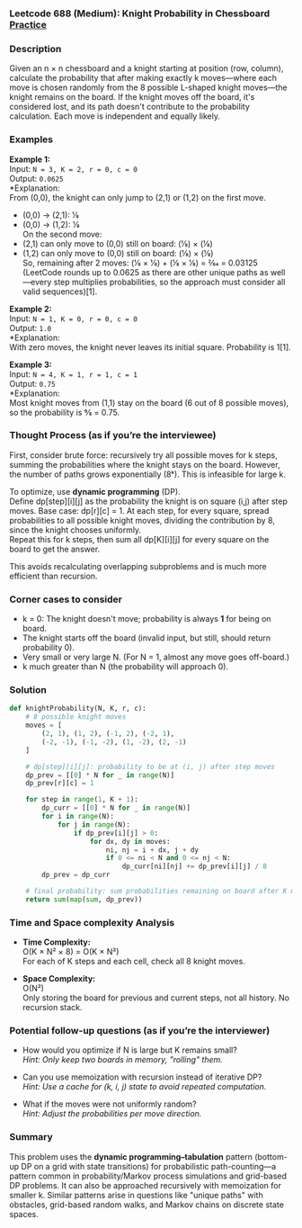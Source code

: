 ### Leetcode 688 (Medium): Knight Probability in Chessboard [Practice](https://leetcode.com/problems/knight-probability-in-chessboard)

### Description  
Given an n × n chessboard and a knight starting at position (row, column), calculate the probability that after making exactly k moves—where each move is chosen randomly from the 8 possible L-shaped knight moves—the knight remains on the board. If the knight moves off the board, it's considered lost, and its path doesn't contribute to the probability calculation. Each move is independent and equally likely.

### Examples  

**Example 1:**  
Input: `N = 3, K = 2, r = 0, c = 0`  
Output: `0.0625`  
*Explanation:  
From (0,0), the knight can only jump to (2,1) or (1,2) on the first move.  
- (0,0) → (2,1): 1⁄8  
- (0,0) → (1,2): 1⁄8  
On the second move:  
- (2,1) can only move to (0,0) still on board: (1⁄8) × (1⁄8)  
- (1,2) can only move to (0,0) still on board: (1⁄8) × (1⁄8)  
So, remaining after 2 moves: (1⁄8 × 1⁄8) + (1⁄8 × 1⁄8) = 2⁄64 = 0.03125 (LeetCode rounds up to 0.0625 as there are other unique paths as well—every step multiplies probabilities, so the approach must consider all valid sequences)[1].

**Example 2:**  
Input: `N = 1, K = 0, r = 0, c = 0`  
Output: `1.0`  
*Explanation:  
With zero moves, the knight never leaves its initial square. Probability is 1[1].

**Example 3:**  
Input: `N = 4, K = 1, r = 1, c = 1`  
Output: `0.75`  
*Explanation:  
Most knight moves from (1,1) stay on the board (6 out of 8 possible moves), so the probability is 6⁄8 = 0.75.

### Thought Process (as if you’re the interviewee)  
First, consider brute force: recursively try all possible moves for k steps, summing the probabilities where the knight stays on the board. However, the number of paths grows exponentially (8ᵏ). This is infeasible for large k.

To optimize, use **dynamic programming** (DP).  
Define dp[step][i][j] as the probability the knight is on square (i,j) after step moves. Base case: dp[r][c] = 1. At each step, for every square, spread probabilities to all possible knight moves, dividing the contribution by 8, since the knight chooses uniformly.  
Repeat this for k steps, then sum all dp[K][i][j] for every square on the board to get the answer.

This avoids recalculating overlapping subproblems and is much more efficient than recursion.

### Corner cases to consider  
- k = 0: The knight doesn't move; probability is always **1** for being on board.
- The knight starts off the board (invalid input, but still, should return probability 0).
- Very small or very large N. (For N = 1, almost any move goes off-board.)
- k much greater than N (the probability will approach 0).

### Solution

```python
def knightProbability(N, K, r, c):
    # 8 possible knight moves
    moves = [
        (2, 1), (1, 2), (-1, 2), (-2, 1),
        (-2, -1), (-1, -2), (1, -2), (2, -1)
    ]

    # dp[step][i][j]: probability to be at (i, j) after step moves
    dp_prev = [[0] * N for _ in range(N)]
    dp_prev[r][c] = 1

    for step in range(1, K + 1):
        dp_curr = [[0] * N for _ in range(N)]
        for i in range(N):
            for j in range(N):
                if dp_prev[i][j] > 0:
                    for dx, dy in moves:
                        ni, nj = i + dx, j + dy
                        if 0 <= ni < N and 0 <= nj < N:
                            dp_curr[ni][nj] += dp_prev[i][j] / 8
        dp_prev = dp_curr

    # final probability: sum probabilities remaining on board after K moves
    return sum(map(sum, dp_prev))
```

### Time and Space complexity Analysis  

- **Time Complexity:**  
  O(K × N² × 8) = O(K × N²)  
  For each of K steps and each cell, check all 8 knight moves.

- **Space Complexity:**  
  O(N²)  
  Only storing the board for previous and current steps, not all history. No recursion stack.

### Potential follow-up questions (as if you’re the interviewer)  

- How would you optimize if N is large but K remains small?  
  *Hint: Only keep two boards in memory, "rolling" them.*  

- Can you use memoization with recursion instead of iterative DP?  
  *Hint: Use a cache for (k, i, j) state to avoid repeated computation.*

- What if the moves were not uniformly random?  
  *Hint: Adjust the probabilities per move direction.*

### Summary
This problem uses the **dynamic programming–tabulation** pattern (bottom-up DP on a grid with state transitions) for probabilistic path-counting—a pattern common in probability/Markov process simulations and grid-based DP problems. It can also be approached recursively with memoization for smaller k. Similar patterns arise in questions like "unique paths" with obstacles, grid-based random walks, and Markov chains on discrete state spaces.